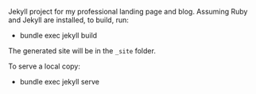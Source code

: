Jekyll project for my professional landing page and blog. Assuming Ruby and Jekyll are installed, to build, run:

* bundle exec jekyll build

The generated site will be in the `_site` folder.

To serve a local copy:

* bundle exec jekyll serve
